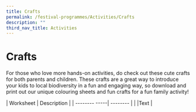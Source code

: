 ```yaml
---
title: Crafts
permalink: /festival-programmes/Activities/Crafts
description: ""
third_nav_title: Activities
---
```

# **Crafts**
For those who love more hands-on activities, do check out these cute crafts for both parents and children. These crafts are a great way to introduce your kids to local biodiversity in a fun and engaging way, so download and print out our unique colouring sheets and fun crafts for a fun family activity!



| Worksheet             | Description |
| -------- -----| -------- | 
|  [](/files/Crafts/Egg%20Carton%20Ants%20new.pdf) |Text |
